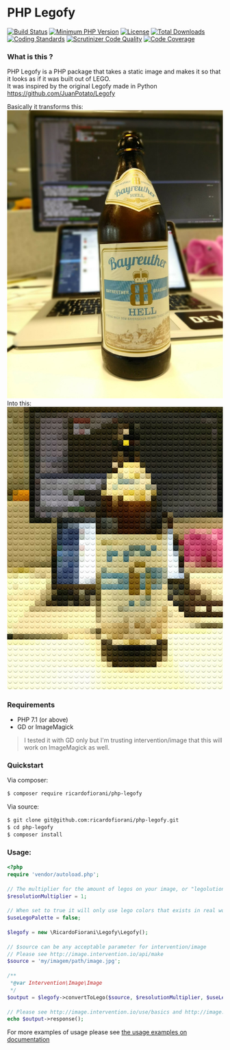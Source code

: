 # PHP Legofy
[![Build Status](https://api.travis-ci.org/ricardofiorani/php-legofy.svg?branch=master)](http://travis-ci.org/ricardofiorani/php-legofy)
[![Minimum PHP Version](https://img.shields.io/packagist/php-v/ricardofiorani/php-legofy.svg)](https://php.net/)
[![License](https://poser.pugx.org/ricardofiorani/php-legofy/license.png)](https://packagist.org/packages/ricardofiorani/php-legofy)
[![Total Downloads](https://poser.pugx.org/ricardofiorani/php-legofy/d/total.png)](https://packagist.org/packages/ricardofiorani/php-legofy)
[![Coding Standards](https://img.shields.io/badge/cs-PSR--4-yellow.svg)](https://github.com/php-fig-rectified/fig-rectified-standards)
[![Scrutinizer Code Quality](https://scrutinizer-ci.com/g/ricardofiorani/php-legofy/badges/quality-score.png?b=master)](https://scrutinizer-ci.com/g/ricardofiorani/php-legofy/?branch=master)
[![Code Coverage](https://scrutinizer-ci.com/g/ricardofiorani/php-legofy/badges/coverage.png?b=master)](https://scrutinizer-ci.com/g/ricardofiorani/php-legofy/?branch=master)

### What is this ?
PHP Legofy is a PHP package that takes a static image and makes it so that it looks as if it was built out of LEGO.  
It was inspired by the original Legofy made in Python https://github.com/JuanPotato/Legofy

Basically it transforms this:
![Image of a beer][beer]
Into this:
![Image of a legofied beer][lego-beer]

[beer]: ./assets/examples/beer.jpg
[lego-beer]: ./assets/examples/lego-beer.jpeg

### Requirements
* PHP 7.1 (or above)
* GD or ImageMagick
> I tested it with GD only but I'm trusting intervention/image that this will work on ImageMagick as well.

### Quickstart
Via composer:
```bash
$ composer require ricardofiorani/php-legofy
```

Via source:
```bash
$ git clone git@github.com:ricardofiorani/php-legofy.git
$ cd php-legofy
$ composer install
```

### Usage:
```php
<?php
require 'vendor/autoload.php';

// The multiplier for the amount of legos on your image, or "legolution" :)
$resolutionMultiplier = 1;

// When set to true it will only use lego colors that exists in real world.
$useLegoPalette = false;

$legofy = new \RicardoFiorani\Legofy\Legofy();

// $source can be any acceptable parameter for intervention/image
// Please see http://image.intervention.io/api/make
$source = 'my/imagem/path/image.jpg';

/**
 *@var Intervention\Image\Image 
 */
$output = $legofy->convertToLego($source, $resolutionMultiplier, $useLegoPalette);

// Please see http://image.intervention.io/use/basics and http://image.intervention.io/use/http
echo $output->response();
```

For more examples of usage please see [the usage examples on documentation](https://githubusercontent.com/ricardofiorani/php-legofy/master/docs/EXAMPLES.md)